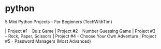 # python
5 Mini Python Projects - For Beginners (TechWithTim)

| Project #1 - Quiz Game
| Project #2 - Number Guessing Game
| Project #3 - Rock, Paper, Scissors
| Project #4 - Choose Your Own Adventure 
| Project #5 - Password Managers (Most Advanced) 
